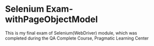 # Selenium Exam-withPageObjectModel
This is my final exam of Selenium(WebDriver) module, which was completed during the QA Complete Course, Pragmatic Learning Center
